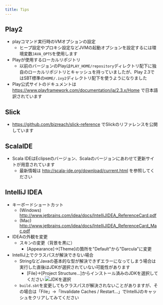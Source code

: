 ```yaml
---
title: Tips
---
```


## Play2

* playコマンド実行時のVMオプションの設定
  * ヒープ設定やプロキシ設定などJVMの起動オプションを設定するには環境変数`JAVA_OPTS`を使用します
* Playが使用するローカルリポジトリ
  * 以前のバージョンのPlayは`PLAY_HOME/repository`ディレクトリ配下に独自のローカルリポジトリとキャッシュを持っていましたが、Play 2.3ではSBT標準の`HOME/.ivy2`ディレクトリ配下を使うようになりました
* Play公式サイトのドキュメントは https://www.playframework.com/documentation/ja/2.3.x/Home で日本語訳されています

## Slick

* https://github.com/bizreach/slick-reference でSlickのリファレンスを公開しています

## ScalaIDE

* Scala IDEはEclipseのバージョン、Scalaのバージョンにあわせて更新サイトが用意されています
  * 最新情報は http://scala-ide.org/download/current.html を参照してください

## IntelliJ IDEA

* キーボードショートカット
  * (Windows) http://www.jetbrains.com/idea/docs/IntelliJIDEA_ReferenceCard.pdf
  * (Mac) http://www.jetbrains.com/idea/docs/IntelliJIDEA_ReferenceCard_Mac.pdf
* IDEAの外観を変更
  * スキンの変更（背景を黒に）
    * [Appearance]→[Theme]の箇所を"Default"から"Darcula"に変更
* IntelliJ上でクラスパスが解決できない場合
  * StringなどJavaの基本的な型が解決できずエラーになってしまう場合は実行した直後はJDKが選択されていない可能性があります
    * [File]→[Project Structure...]からインストール済みのJDKを選択してください
![JDKを選択](../images/play2.3-slick2.1/idea_jdk.png)
  * `build.sbt`を変更してもクラスパスが解決されないことがありますが、その場合は「File」→「Invalidate Caches / Restart...」でIntelliJのキャッシュをクリアしてみてください
